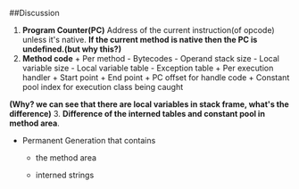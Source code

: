 ##Discussion
1. **Program Counter(PC)**
  Address of the current instruction(of opcode) unless it's native. **If the current method is native then
  the PC is undefined.(but why this?)**
2. **Method code**
       + Per method
           - Bytecodes
           - Operand stack size
           - Local variable size
           - Local variable table
           - Exception table
               + Per execution handler
               + Start point
               + End point
               + PC offset for handle code
               + Constant pool index for execution class being caught

**(Why? we can see that there are local variables in stack frame, what's the difference)**
3. **Difference of the interned tables and constant pool in method area**.
 - Permanent Generation that contains

   + the method area

   + interned strings
